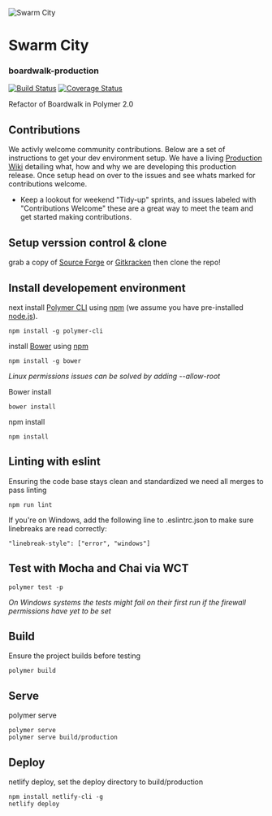 ![Swarm City](https://github.com/swarmcity/sc-boardwalk-production/blob/master/images/icons/icon-48x48.png?raw=true "Swarm City")


# Swarm City
### boardwalk-production
[![Build Status](https://travis-ci.org/swarmcity/sc-boardwalk-production.svg?branch=master)](https://travis-ci.org/swarmcity/sc-boardwalk-production) [![Coverage Status](https://coveralls.io/repos/github/swarmcity/sc-boardwalk-production/badge.svg?branch=master)](https://coveralls.io/github/swarmcity/sc-boardwalk-production?branch=master)

Refactor of Boardwalk in Polymer 2.0

## Contributions 
We activly welcome community contributions. Below are a set of instructions to get your dev environment setup. We have a living [Production Wiki](https://github.com/swarmcity/sc-boardwalk-production/wiki/Welcome-to-Swarm-City) detailing what, how and why we are developing this production release. Once setup head on over to the issues and see whats marked for contributions welcome.

* Keep a lookout for weekend "Tidy-up" sprints, and issues labeled with "Contributions Welcome" these are a great way to meet the team and get started making contributions.

## Setup verssion control & clone 

grab a copy of [Source Forge](https://sourceforge.net/) or [Gitkracken](https://www.gitkraken.com/) then clone the repo!

## Install developement environment
next install [Polymer CLI](https://github.com/Polymer/polymer-cli) using
[npm](https://www.npmjs.com) (we assume you have pre-installed [node.js](https://nodejs.org)).

    npm install -g polymer-cli

install [Bower](https://bower.io/) using [npm](https://www.npmjs.com)

    npm install -g bower

*Linux permissions issues can be solved by adding --allow-root*

Bower install

    bower install

npm install

    npm install

## Linting with eslint
Ensuring the code base stays clean and standardized we need all merges to pass linting 

    npm run lint

If you're on Windows, add the following line to .eslintrc.json to make sure linebreaks are read correctly:

    "linebreak-style": ["error", "windows"]

## Test with Mocha and Chai via WCT

    polymer test -p

*On Windows systems the tests might fail on their first run if the firewall permissions have yet to be set*

## Build
Ensure the project builds before testing 

    polymer build

## Serve
polymer serve

    polymer serve
    polymer serve build/production

## Deploy
netlify deploy, set the deploy directory to build/production

    npm install netlify-cli -g
    netlify deploy